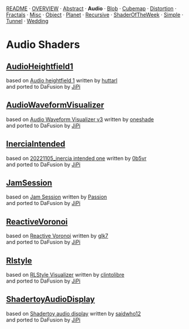 
  <!--                                                             -->
  <!--           THIS IS AN AUTOMATICALLY GENERATED FILE           -->
  <!--                                                             -->
  <!--                  D O   N O T   E D I T ! ! !                -->
  <!--                                                             -->
  <!--  ALL CHANGES WILL BE OVERWRITTEN WITHOUT ANY FURTHER NOTICE -->
  <!--                                                             -->


[README](../README.md) · [OVERVIEW](../OVERVIEW.md) · [Abstract](../Abstract/README.md) · **Audio** · [Blob](../Blob/README.md) · [Cubemap](../Cubemap/README.md) · [Distortion](../Distortion/README.md) · [Fractals](../Fractals/README.md) · [Misc](../Misc/README.md) · [Object](../Object/README.md) · [Planet](../Planet/README.md) · [Recursive](../Recursive/README.md) · [ShaderOfTheWeek](../ShaderOfTheWeek/README.md) · [Simple](../Simple/README.md) · [Tunnel](../Tunnel/README.md) · [Wedding](../Wedding/README.md)

# Audio Shaders

## **[AudioHeightfield1](AudioHeightfield1.md)**
based on [Audio heightfield 1](https://www.shadertoy.com/view/ldXGzN) written by [huttarl](https://www.shadertoy.com/user/huttarl)<br />and ported to DaFusion by [JiPi](../../Site/Profiles/JiPi.md)

## **[AudioWaveformVisualizer](AudioWaveformVisualizer.md)**
based on [Audio Waveform Visualizer v3](https://www.shadertoy.com/view/wd3Bzl) written by [oneshade](https://www.shadertoy.com/user/oneshade)<br />and ported to DaFusion by [JiPi](../../Site/Profiles/JiPi.md)

## **[InerciaIntended](InerciaIntended.md)**
based on [ 20221105_inercia intended one](https://www.shadertoy.com/view/cs2GWD) written by [0b5vr](https://www.shadertoy.com/user/0b5vr)<br />and ported to DaFusion by [JiPi](../../Site/Profiles/JiPi.md)

## **[JamSession](JamSession.md)**
based on [Jam Session](https://www.shadertoy.com/view/XdsyW4) written by [Passion](https://www.shadertoy.com/user/Passion)<br />and ported to DaFusion by [JiPi](../../Site/Profiles/JiPi.md)

## **[ReactiveVoronoi](ReactiveVoronoi.md)**
based on [Reactive Voronoi](https://www.shadertoy.com/view/Ml3GDX) written by [glk7](https://www.shadertoy.com/user/glk7)<br />and ported to DaFusion by [JiPi](../../Site/Profiles/JiPi.md)

## **[Rlstyle](Rlstyle.md)**
based on [RLStyle Visualizer](https://www.shadertoy.com/view/llXyzN) written by [clintolibre](https://www.shadertoy.com/user/clintolibre)<br />and ported to DaFusion by [JiPi](../../Site/Profiles/JiPi.md)

## **[ShadertoyAudioDisplay](ShadertoyAudioDisplay.md)**
based on [Shadertoy audio display](https://www.shadertoy.com/view/MtVfWh) written by [saidwho12](https://www.shadertoy.com/user/saidwho12)<br />and ported to DaFusion by [JiPi](../../Site/Profiles/JiPi.md)

